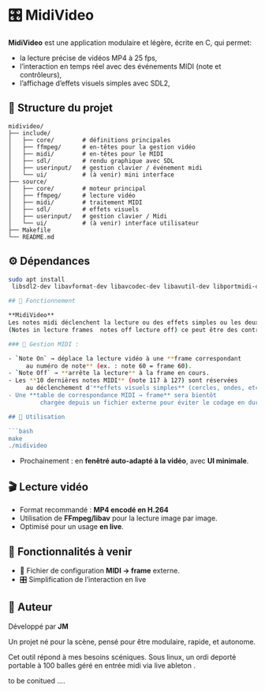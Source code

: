 # 🎛️ MidiVideo

**MidiVideo** est une application modulaire et légère, écrite en C, qui permet: 

- la lecture précise de vidéos MP4 à 25 fps,
- l’interaction en temps réel avec des événements MIDI (note et contrôleurs),
- l’affichage d’effets visuels simples avec SDL2,

## 🧱 Structure du projet

```
midivideo/
├── include/
│   ├── core/        # définitions principales
│   ├── ffmpeg/      # en-têtes pour la gestion vidéo
│   ├── midi/        # en-têtes pour le MIDI
│   ├── sdl/         # rendu graphique avec SDL
│   ├── userinput/   # gestion clavier / événement midi
│   └── ui/          # (à venir) mini interface
├── source/
│   ├── core/        # moteur principal
│   ├── ffmpeg/      # lecture vidéo
│   ├── midi/        # traitement MIDI
│   ├── sdl/         # effets visuels
│   ├── userinput/   # gestion clavier / Midi
│   └── ui/          # (à venir) interface utilisateur
├── Makefile
└── README.md

```

## ⚙️ Dépendances

```bash
sudo apt install
 libsdl2-dev libavformat-dev libavcodec-dev libavutil-dev libportmidi-dev

## 🧠 Fonctionnement

**MidiVideo** 
Les notes midi déclenchent la lecture ou des effets simples ou les deux 
(Notes in lecture frames  notes off lecture off) ce peut être des controleurs .

### 🎹 Gestion MIDI :

- `Note On` → déplace la lecture vidéo à une **frame correspondant
     au numéro de note** (ex. : note 60 = frame 60).
- `Note Off` → **arrête la lecture** à la frame en cours.
- Les **10 dernières notes MIDI** (note 117 à 127) sont réservées
     au déclenchement d'**effets visuels simples** (cercles, ondes, etc.).
- Une **table de correspondance MIDI → frame** sera bientôt
         chargée depuis un fichier externe pour éviter le codage en dur.

## 🚀 Utilisation

```bash
make
./midivideo
```
- Prochainement : en **fenêtré auto-adapté à la vidéo**, avec **UI minimale**.

## 🎬 Lecture vidéo

- Format recommandé : **MP4 encodé en H.264**
- Utilisation de **FFmpeg/libav** pour la lecture image par image.
- Optimisé pour un usage **en live**.

## 🔧 Fonctionnalités à venir

- 📄 Fichier de configuration **MIDI → frame** externe.
- 🎛️ Simplification de l’interaction en live

## 👤 Auteur

Développé par **JM** 

Un projet né pour la scène, pensé pour être modulaire, rapide, et autonome.

Cet outil répond à mes besoins scéniques. 
Sous linux, un ordi deporté portable à 100 balles
géré en entrée midi via live ableton .

to be conitued ....
